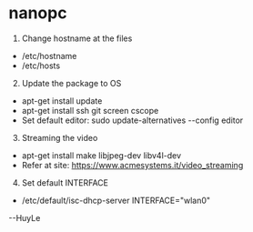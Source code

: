 # nanopc

1. Change hostname at the files
- /etc/hostname 
- /etc/hosts
2. Update the package to OS
- apt-get install update
- apt-get install ssh git screen cscope
- Set default editor: sudo update-alternatives --config editor
3. Streaming the video 
- apt-get install make libjpeg-dev libv4l-dev
- Refer at site: https://www.acmesystems.it/video_streaming
4. Set default INTERFACE
- /etc/default/isc-dhcp-server INTERFACE="wlan0"

--HuyLe
